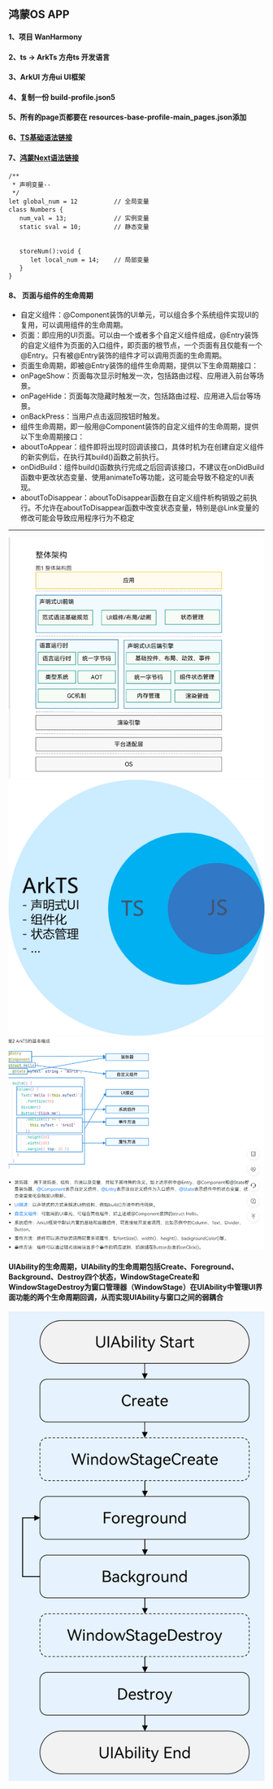 ## 鸿蒙OS APP

#### 1、项目 WanHarmony
#### 2、ts → ArkTs 方舟ts 开发语言
#### 3、ArkUI 方舟ui UI框架
#### 4、复制一份 build-profile.json5 
#### 5、所有的page页都要在 resources-base-profile-main_pages.json添加
#### 6、[TS基础语法链接](https://www.bookstack.cn/read/TypeScript-4.0-zh/5d2c2b5f1ef3a276.md)
#### 7、[鸿蒙Next语法链接](https://developer.huawei.com/consumer/cn/doc/harmonyos-guides-V5/arkui-overview-V5)

```
/**
 * 声明变量--
 */
let global_num = 12          // 全局变量
class Numbers { 
   num_val = 13;             // 实例变量
   static sval = 10;         // 静态变量
   
   
   storeNum():void { 
      let local_num = 14;    // 局部变量
   } 
} 
```

#### 8、 页面与组件的生命周期
- 自定义组件：@Component装饰的UI单元，可以组合多个系统组件实现UI的复用，可以调用组件的生命周期。
- 页面：即应用的UI页面。可以由一个或者多个自定义组件组成，@Entry装饰的自定义组件为页面的入口组件，即页面的根节点，一个页面有且仅能有一个@Entry。只有被@Entry装饰的组件才可以调用页面的生命周期。
- 页面生命周期，即被@Entry装饰的组件生命周期，提供以下生命周期接口：
- onPageShow：页面每次显示时触发一次，包括路由过程、应用进入前台等场景。
- onPageHide：页面每次隐藏时触发一次，包括路由过程、应用进入后台等场景。
- onBackPress：当用户点击返回按钮时触发。
- 组件生命周期，即一般用@Component装饰的自定义组件的生命周期，提供以下生命周期接口：
- aboutToAppear：组件即将出现时回调该接口，具体时机为在创建自定义组件的新实例后，在执行其build()函数之前执行。
- onDidBuild：组件build()函数执行完成之后回调该接口，不建议在onDidBuild函数中更改状态变量、使用animateTo等功能，这可能会导致不稳定的UI表现。
- aboutToDisappear：aboutToDisappear函数在自定义组件析构销毁之前执行。不允许在aboutToDisappear函数中改变状态变量，特别是@Link变量的修改可能会导致应用程序行为不稳定

---

![ArkTs](/image/s2.png)
![ArkTs](/image/s4.png)
![ArkTs](/image/s1.png)
#### UIAbility的生命周期，UIAbility的生命周期包括Create、Foreground、Background、Destroy四个状态，WindowStageCreate和WindowStageDestroy为窗口管理器（WindowStage）在UIAbility中管理UI界面功能的两个生命周期回调，从而实现UIAbility与窗口之间的弱耦合
![ArkTs](/image/s3.png)

